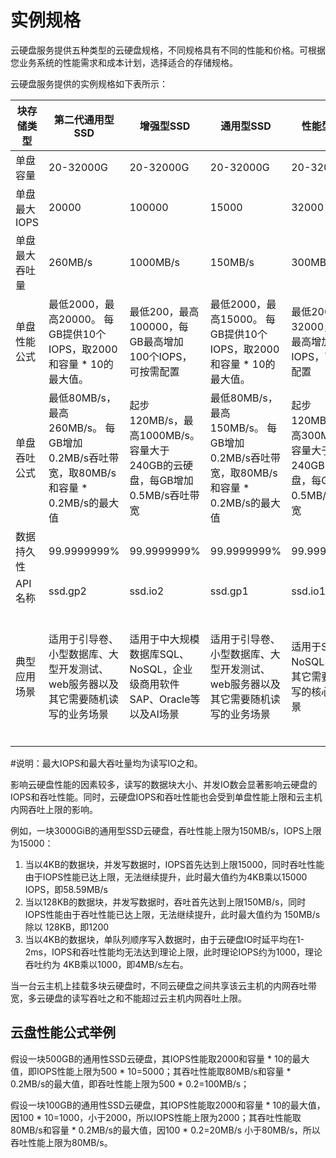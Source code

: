 # 实例规格

  云硬盘服务提供五种类型的云硬盘规格，不同规格具有不同的性能和价格。可根据您业务系统的性能需求和成本计划，选择适合的存储规格。
  
  云硬盘服务提供的实例规格如下表所示：
  
  | 块存储类型     | 第二代通用型SSD                                              | 增强型SSD                                                    | 通用型SSD                                                    | 性能型SSD                                                    | 容量型HDD                                                    |
  | -------------- | ------------------------------------------------------------ | ------------------------------------------------------------ | ------------------------------------------------------------ | ------------------------------------------------------------ | ------------------------------------------------------------ |
  | 单盘容量       | 20-32000G                                                    | 20-32000G                                                    | 20-32000G                                                    | 20-32000G                                                    | 20-32000G                                                    |
  | 单盘最大IOPS   | 20000                                                        | 100000                                                       | 15000                                                        | 32000                                                        | 500（理论值，无法稳定提供）                                  |
  | 单盘最大吞吐量 | 260MB/s                                                      | 1000MB/s                                                     | 150MB/s                                                      | 300MB/s                                                      | 80MB/s（理论值，无法稳定提供）                               |
  | 单盘性能公式   | 最低2000，最高20000。 每GB提供10个IOPS，取2000和容量 * 10的最大值。 | 最低200，最高100000，每GB最高增加100个IOPS，可按需配置       | 最低2000，最高15000。 每GB提供10个IOPS，取2000和容量 * 10的最大值。 | 最低200，最高32000，每GB最高增加50个IOPS，可按需配置         | 不适用                                                       |
  | 单盘吞吐公式   | 最低80MB/s，最高260MB/s。 每GB增加0.2MB/s吞吐带宽，取80MB/s和容量 * 0.2MB/s的最大值 | 起步120MB/s，最高1000MB/s。 容量大于240GB的云硬盘，每GB增加0.5MB/s吞吐带宽 | 最低80MB/s，最高150MB/s。 每GB增加0.2MB/s吞吐带宽，取80MB/s和容量 * 0.2MB/s的最大值 | 起步120MB/s，最高300MB/s。 容量大于240GB的云硬盘，每GB增加0.5MB/s吞吐带宽 | 不适用                                                       |
  | 数据持久性     | 99.9999999%                                                  | 99.9999999%                                                  | 99.9999999%                                                  | 99.9999999%                                                  | 99.9999999%                                                  |
  | API名称        | ssd.gp2                                                      | ssd.io2                                                      | ssd.gp1                                                      | ssd.io1                                                      | hdd.std1                                                     |
  | 典型应用场景   | 适用于引导卷、小型数据库、大型开发测试、web服务器以及其它需要随机读写的业务场景 | 适用于中大规模数据库SQL、NoSQL，企业级商用软件SAP、Oracle等以及AI场景 | 适用于引导卷、小型数据库、大型开发测试、web服务器以及其它需要随机读写的业务场景 | 适用于SQL、NoSQL、以及其它需要随机读写的核心业务场景         | 为Web应用提供安全可靠的存储资源，满足数据完整性和数据保护的要求，适用于读写速率适中、事务性处理较少 、冷数据备份等场景 |
  
  \#说明：最大IOPS和最大吞吐量均为读写IO之和。
  
  影响云硬盘性能的因素较多，读写的数据块大小、并发IO数会显著影响云硬盘的IOPS和吞吐性能。同时，云硬盘IOPS和吞吐性能也会受到单盘性能上限和云主机内网吞吐上限的影响。
  
  例如，一块3000GiB的通用型SSD云硬盘，吞吐性能上限为150MB/s，IOPS上限为15000：
  
  1. 当以4KB的数据块，并发写数据时，IOPS首先达到上限15000，同时吞吐性能由于IOPS性能已达上限，无法继续提升，此时最大值约为4KB乘以15000 IOPS，即58.59MB/s
  2. 当以128KB的数据块，并发写数据时，吞吐首先达到上限150MB/s，同时IOPS性能由于吞吐性能已达上限，无法继续提升，此时最大值约为 150MB/s 除以 128KB，即1200
  3. 当以4KB的数据块，单队列顺序写入数据时，由于云硬盘IO时延平均在1-2ms，IOPS和吞吐性能均无法达到理论上限，此时理论IOPS约为1000，理论吞吐约为 4KB乘以1000，即4MB/s左右。
  
  当一台云主机上挂载多块云硬盘时，不同云硬盘之间共享该云主机的内网吞吐带宽，多云硬盘的读写吞吐之和不能超过云主机内网吞吐上限。
  
  ## 云盘性能公式举例
  
  假设一块500GB的通用性SSD云硬盘，其IOPS性能取2000和容量 * 10的最大值，即IOPS性能上限为500 * 10=5000；其吞吐性能取80MB/s和容量 * 0.2MB/s的最大值，即吞吐性能上限为500 * 0.2=100MB/s；
  
  假设一块100GB的通用性SSD云硬盘，其IOPS性能取2000和容量 * 10的最大值，因100 * 10=1000，小于2000，所以IOPS性能上限为2000；其吞吐性能取80MB/s和容量 * 0.2MB/s的最大值，因100 * 0.2=20MB/s 小于80MB/s，所以吞吐性能上限为80MB/s。
